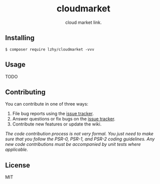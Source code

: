 <h1 align="center"> cloudmarket </h1>

<p align="center"> cloud market link.</p>


## Installing

```shell
$ composer require lzhy/cloudmarket -vvv
```

## Usage

TODO

## Contributing

You can contribute in one of three ways:

1. File bug reports using the [issue tracker](https://github.com/lzhy/cloudmarket/issues).
2. Answer questions or fix bugs on the [issue tracker](https://github.com/lzhy/cloudmarket/issues).
3. Contribute new features or update the wiki.

_The code contribution process is not very formal. You just need to make sure that you follow the PSR-0, PSR-1, and PSR-2 coding guidelines. Any new code contributions must be accompanied by unit tests where applicable._

## License

MIT